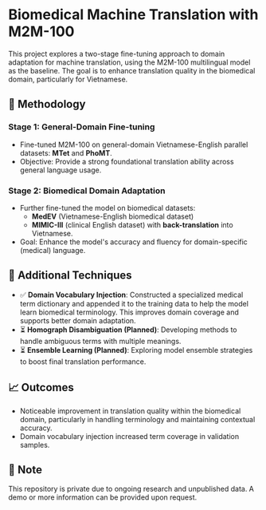 # Biomedical Machine Translation with M2M-100

This project explores a two-stage fine-tuning approach to domain adaptation for machine translation, using the M2M-100 multilingual model as the baseline. The goal is to enhance translation quality in the biomedical domain, particularly for Vietnamese.

## 🔧 Methodology

### Stage 1: General-Domain Fine-tuning
- Fine-tuned M2M-100 on general-domain Vietnamese-English parallel datasets: **MTet** and **PhoMT**.
- Objective: Provide a strong foundational translation ability across general language usage.

### Stage 2: Biomedical Domain Adaptation
- Further fine-tuned the model on biomedical datasets:
  - **MedEV** (Vietnamese-English biomedical dataset)
  - **MIMIC-III** (clinical English dataset) with **back-translation** into Vietnamese.
- Goal: Enhance the model's accuracy and fluency for domain-specific (medical) language.

## 🧠 Additional Techniques

- ✅ **Domain Vocabulary Injection**: Constructed a specialized medical term dictionary and appended it to the training data to help the model learn biomedical terminology. This improves domain coverage and supports better domain adaptation.
- ⏳ **Homograph Disambiguation (Planned)**: Developing methods to handle ambiguous terms with multiple meanings.
- ⏳ **Ensemble Learning (Planned)**: Exploring model ensemble strategies to boost final translation performance.

## 📈 Outcomes
- Noticeable improvement in translation quality within the biomedical domain, particularly in handling terminology and maintaining contextual accuracy.
- Domain vocabulary injection increased term coverage in validation samples.

## 📁 Note
This repository is private due to ongoing research and unpublished data. A demo or more information can be provided upon request.

